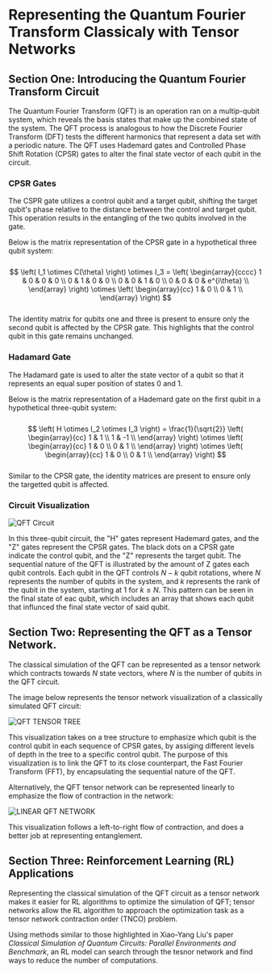 # Representing the Quantum Fourier Transform Classicaly with Tensor Networks

## Section One: Introducing the Quantum Fourier Transform Circuit

The Quantum Fourier Transform (QFT) is an operation ran on a multip-qubit system, which reveals the basis states that make up the combined state of the system. The QFT process is analogous to how the Discrete Fourier Transform (DFT) tests the different harmonics that represent a data set with a periodic nature. The QFT uses Hademard gates and Controlled Phase Shift Rotation (CPSR) gates to alter the final state vector of each qubit in the circuit. 

### CPSR Gates
The CSPR gate utilizes a control qubit and a target qubit, shifting the target qubit's phase relative to the distance between the control and target qubit. This operation results in the entangling of the two qubits involved in the gate.

Below is the matrix representation of the CPSR gate in a hypothetical three qubit system: <br><br>
$$
\left( I_1 \otimes C(\theta) \right) \otimes I_3 = 
\left( \begin{array}{cccc}
1 & 0 & 0 & 0 \\
0 & 1 & 0 & 0 \\
0 & 0 & 1 & 0 \\
0 & 0 & 0 & e^{i\theta} \\
\end{array} \right) \otimes
\left( \begin{array}{cc}
1 & 0 \\
0 & 1 \\
\end{array} \right)
$$
<br>
The identity matrix for qubits one and three is present to ensure only the second qubit is affected by the CPSR gate. This highlights that the control qubit in this gate remains unchanged. 

### Hadamard Gate
The Hadamard gate is used to alter the state vector of a qubit so that it represents an equal super position of states 0 and 1. 

Below is the matrix representation of a Hademard gate on the first qubit in a hypothetical three-qubit system:<br><br>
$$
\left( H \otimes I_2 \otimes I_3 \right) = 
\frac{1}{\sqrt{2}} \left( \begin{array}{cc}
1 & 1 \\
1 & -1 \\
\end{array} \right) \otimes
\left( \begin{array}{cc}
1 & 0 \\
0 & 1 \\
\end{array} \right) \otimes
\left( \begin{array}{cc}
1 & 0 \\
0 & 1 \\
\end{array} \right)
$$
<br>
Similar to the CPSR gate, the identity matrices are present to ensure only the targetted qubit is affected.

### Circuit Visualization
![QFT Circuit](https://github.com/RPIQuantumComputing/RLForQuantumCircuits/blob/QFT_Intro_branch/QFT_Intro_Folder/QFT%20CIcuit.jpg?raw=true)

In this three-qubit circuit, the "H" gates represent Hademard gates, and the "Z" gates represent the CPSR gates. The black dots on a CPSR gate indicate the control qubit, and the "Z" represents the target qubit. The sequential nature of the QFT is illustrated by the amount of Z gates each qubit controls. Each qubit in the QFT controls $N-k$ qubit rotations, where $N$ represents the number of qubits in the system, and $k$ represents the rank of the qubit in the system, starting at 1 for $k \leq N$. This pattern can be seen in the final state of eac qubit, which includes an array that shows each qubit that influnced the final state vector of said qubit. 

## Section Two: Representing the QFT as a Tensor Network. 

The classical simulation of the QFT can be represented as a tensor network which contracts towards $N$ state vectors, where $N$ is the number of qubits in the QFT circuit. 

The image below represents the tensor network visualization of a classically simulated QFT circuit:

![QFT TENSOR TREE](https://github.com/RPIQuantumComputing/RLForQuantumCircuits/blob/QFT_Intro_branch/QFT_Intro_Folder/QFT%20TENSOR%20TREE.jpg?raw=true)

This visualization takes on a tree structure to emphasize which qubit is the control qubit in each sequence of CPSR gates, by assiging different levels of depth in the tree to a specific control qubit. The purpose of this visualization is to link the QFT to its close counterpart, the Fast Fourier Transform (FFT), by encapsulating the sequential nature of the QFT. 

Alternatively, the QFT tensor network can be represented linearly to emphasize the flow of contraction in the network:

![LINEAR QFT NETWORK](https://github.com/RPIQuantumComputing/RLForQuantumCircuits/blob/QFT_Intro_branch/QFT_Intro_Folder/QFT%20TENSOR%20NETWORK%20TWO.jpg?raw=true)

This visualization follows a left-to-right flow of contraction, and does a better job at representing entanglement. 

## Section Three: Reinforcement Learning (RL) Applications
Representing the classical simulation of the QFT circuit as a tensor network makes it easier for RL algorithms to optimize the simulation of QFT; tensor networks allow the RL algorithm to approach the optimization task as a tensor network contraction order (TNCO) problem. 

Using methods similar to those highlighted in Xiao-Yang Liu's paper *Classical Simulation of Quantum Circuits: Parallel Environments and Benchmark*, an RL model can search through the tesnor network and find ways to reduce the number of computations. 